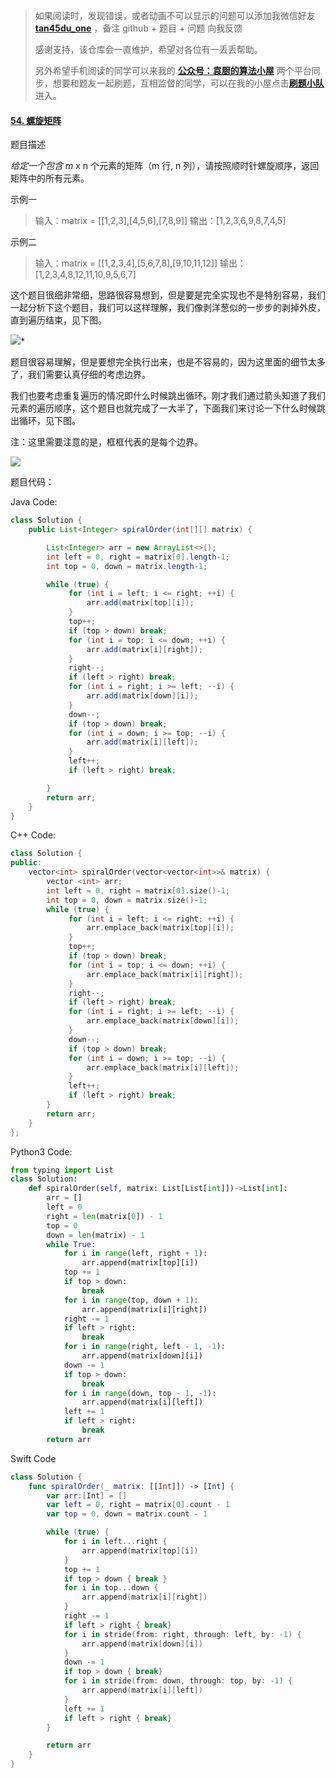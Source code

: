 > 如果阅读时，发现错误，或者动画不可以显示的问题可以添加我微信好友 **[tan45du_one](https://raw.githubusercontent.com/tan45du/tan45du.github.io/master/个人微信.15egrcgqd94w.jpg)** ，备注 github + 题目 + 问题 向我反馈
>
> 感谢支持，该仓库会一直维护，希望对各位有一丢丢帮助。
>
> 另外希望手机阅读的同学可以来我的 <u>[**公众号：袁厨的算法小屋**](https://raw.githubusercontent.com/tan45du/test/master/微信图片_20210320152235.2pthdebvh1c0.png)</u> 两个平台同步，想要和题友一起刷题，互相监督的同学，可以在我的小屋点击<u>[**刷题小队**](https://raw.githubusercontent.com/tan45du/test/master/微信图片_20210320152235.2pthdebvh1c0.png)</u>进入。

#### [54. 螺旋矩阵](https://leetcode-cn.com/problems/spiral-matrix/)

题目描述

_给定一个包含 m_ x n 个元素的矩阵（m 行, n 列），请按照顺时针螺旋顺序，返回矩阵中的所有元素。

示例一

> 输入：matrix = [[1,2,3],[4,5,6],[7,8,9]]
> 输出：[1,2,3,6,9,8,7,4,5]

示例二

> 输入：matrix = [[1,2,3,4],[5,6,7,8],[9,10,11,12]]
> 输出：[1,2,3,4,8,12,11,10,9,5,6,7]

这个题目很细非常细，思路很容易想到，但是要是完全实现也不是特别容易，我们一起分析下这个题目，我们可以这样理解，我们像剥洋葱似的一步步的剥掉外皮，直到遍历结束，见下图。

![](https://img-blog.csdnimg.cn/img_convert/cfa0192601dcc185e77125adc35e1cc5.png)\*

题目很容易理解，但是要想完全执行出来，也是不容易的，因为这里面的细节太多了，我们需要认真仔细的考虑边界。

我们也要考虑重复遍历的情况即什么时候跳出循环。刚才我们通过箭头知道了我们元素的遍历顺序，这个题目也就完成了一大半了，下面我们来讨论一下什么时候跳出循环，见下图。

注：这里需要注意的是，框框代表的是每个边界。

![](https://img-blog.csdnimg.cn/20210318095839543.gif)

题目代码：

Java Code:

```java
class Solution {
    public List<Integer> spiralOrder(int[][] matrix) {

        List<Integer> arr = new ArrayList<>();
        int left = 0, right = matrix[0].length-1;
        int top = 0, down = matrix.length-1;

        while (true) {
             for (int i = left; i <= right; ++i) {
                 arr.add(matrix[top][i]);
             }
             top++;
             if (top > down) break;
             for (int i = top; i <= down; ++i) {
                 arr.add(matrix[i][right]);
             }
             right--;
             if (left > right) break;
             for (int i = right; i >= left; --i) {
                 arr.add(matrix[down][i]);
             }
             down--;
             if (top > down) break;
             for (int i = down; i >= top; --i) {
                 arr.add(matrix[i][left]);
             }
             left++;
             if (left > right) break;

        }
        return arr;
    }
}

```

C++ Code:

```cpp
class Solution {
public:
    vector<int> spiralOrder(vector<vector<int>>& matrix) {
        vector <int> arr;
        int left = 0, right = matrix[0].size()-1;
        int top = 0, down = matrix.size()-1;
        while (true) {
             for (int i = left; i <= right; ++i) {
                 arr.emplace_back(matrix[top][i]);
             }
             top++;
             if (top > down) break;
             for (int i = top; i <= down; ++i) {
                 arr.emplace_back(matrix[i][right]);
             }
             right--;
             if (left > right) break;
             for (int i = right; i >= left; --i) {
                 arr.emplace_back(matrix[down][i]);
             }
             down--;
             if (top > down) break;
             for (int i = down; i >= top; --i) {
                 arr.emplace_back(matrix[i][left]);
             }
             left++;
             if (left > right) break;
        }
        return arr;
    }
};
```

Python3 Code:

```python
from typing import List
class Solution:
    def spiralOrder(self, matrix: List[List[int]])->List[int]:
        arr = []
        left = 0
        right = len(matrix[0]) - 1
        top = 0
        down = len(matrix) - 1
        while True:
            for i in range(left, right + 1):
                arr.append(matrix[top][i])
            top += 1
            if top > down:
                break
            for i in range(top, down + 1):
                arr.append(matrix[i][right])
            right -= 1
            if left > right:
                break
            for i in range(right, left - 1, -1):
                arr.append(matrix[down][i])
            down -= 1
            if top > down:
                break
            for i in range(down, top - 1, -1):
                arr.append(matrix[i][left])
            left += 1
            if left > right:
                break
        return arr
```

Swift Code

```swift
class Solution {
    func spiralOrder(_ matrix: [[Int]]) -> [Int] {
        var arr:[Int] = []
        var left = 0, right = matrix[0].count - 1
        var top = 0, down = matrix.count - 1

        while (true) {
            for i in left...right {
                arr.append(matrix[top][i])
            }
            top += 1
            if top > down { break }
            for i in top...down {
                arr.append(matrix[i][right])
            }
            right -= 1
            if left > right { break}
            for i in stride(from: right, through: left, by: -1) {
                arr.append(matrix[down][i])
            }
            down -= 1
            if top > down { break}
            for i in stride(from: down, through: top, by: -1) {
                arr.append(matrix[i][left])
            }
            left += 1
            if left > right { break}
        }

        return arr
    }
}
```
